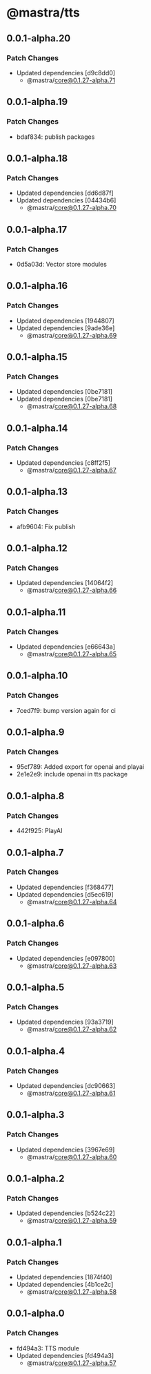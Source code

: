 # @mastra/tts

## 0.0.1-alpha.20

### Patch Changes

- Updated dependencies [d9c8dd0]
  - @mastra/core@0.1.27-alpha.71

## 0.0.1-alpha.19

### Patch Changes

- bdaf834: publish packages

## 0.0.1-alpha.18

### Patch Changes

- Updated dependencies [dd6d87f]
- Updated dependencies [04434b6]
  - @mastra/core@0.1.27-alpha.70

## 0.0.1-alpha.17

### Patch Changes

- 0d5a03d: Vector store modules

## 0.0.1-alpha.16

### Patch Changes

- Updated dependencies [1944807]
- Updated dependencies [9ade36e]
  - @mastra/core@0.1.27-alpha.69

## 0.0.1-alpha.15

### Patch Changes

- Updated dependencies [0be7181]
- Updated dependencies [0be7181]
  - @mastra/core@0.1.27-alpha.68

## 0.0.1-alpha.14

### Patch Changes

- Updated dependencies [c8ff2f5]
  - @mastra/core@0.1.27-alpha.67

## 0.0.1-alpha.13

### Patch Changes

- afb9604: Fix publish

## 0.0.1-alpha.12

### Patch Changes

- Updated dependencies [14064f2]
  - @mastra/core@0.1.27-alpha.66

## 0.0.1-alpha.11

### Patch Changes

- Updated dependencies [e66643a]
  - @mastra/core@0.1.27-alpha.65

## 0.0.1-alpha.10

### Patch Changes

- 7ced7f9: bump version again for ci

## 0.0.1-alpha.9

### Patch Changes

- 95cf789: Added export for openai and playai
- 2e1e2e9: include openai in tts package

## 0.0.1-alpha.8

### Patch Changes

- 442f925: PlayAI

## 0.0.1-alpha.7

### Patch Changes

- Updated dependencies [f368477]
- Updated dependencies [d5ec619]
  - @mastra/core@0.1.27-alpha.64

## 0.0.1-alpha.6

### Patch Changes

- Updated dependencies [e097800]
  - @mastra/core@0.1.27-alpha.63

## 0.0.1-alpha.5

### Patch Changes

- Updated dependencies [93a3719]
  - @mastra/core@0.1.27-alpha.62

## 0.0.1-alpha.4

### Patch Changes

- Updated dependencies [dc90663]
  - @mastra/core@0.1.27-alpha.61

## 0.0.1-alpha.3

### Patch Changes

- Updated dependencies [3967e69]
  - @mastra/core@0.1.27-alpha.60

## 0.0.1-alpha.2

### Patch Changes

- Updated dependencies [b524c22]
  - @mastra/core@0.1.27-alpha.59

## 0.0.1-alpha.1

### Patch Changes

- Updated dependencies [1874f40]
- Updated dependencies [4b1ce2c]
  - @mastra/core@0.1.27-alpha.58

## 0.0.1-alpha.0

### Patch Changes

- fd494a3: TTS module
- Updated dependencies [fd494a3]
  - @mastra/core@0.1.27-alpha.57
